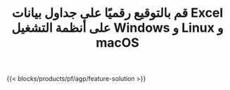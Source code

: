 ﻿---
title: قم بالتوقيع رقميًا على جداول بيانات Excel على أنظمة التشغيل Windows و Linux و macOS 
weight: 7730
url: /ar/signature
description: تطبيق مجاني وواجهات برمجة تطبيقات لإدارة الصور والتوقيعات النصية على ملفات XLS و XLSX و ODS
---
{{< blocks/products/pf/agp/feature-solution >}} 

